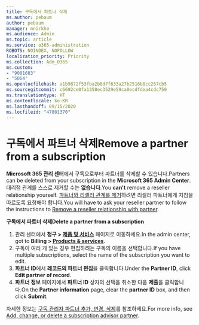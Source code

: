 ```yaml
---
title: 구독에서 파트너 삭제
ms.author: pebaum
author: pebaum
manager: mnirkhe
ms.audience: Admin
ms.topic: article
ms.service: o365-administration
ROBOTS: NOINDEX, NOFOLLOW
localization_priority: Priority
ms.collection: Adm_O365
ms.custom:
- "9001683"
- "5064"
ms.openlocfilehash: a1b9872f53fba2b8d7f633a27b2516b8cc267cb5
ms.sourcegitcommit: c6692ce0fa1358ec3529e59ca0ecdfdea4cdc759
ms.translationtype: HT
ms.contentlocale: ko-KR
ms.lasthandoff: 09/15/2020
ms.locfileid: "47801370"
---
```

# <a name="remove-a-partner-from-a-subscription"></a><span data-ttu-id="6092e-102">구독에서 파트너 삭제</span><span class="sxs-lookup"><span data-stu-id="6092e-102">Remove a partner from a subscription</span></span>

<span data-ttu-id="6092e-103">**Microsoft 365 관리 센터**에서 구독으로부터 파트너를 삭제할 수 있습니다.</span><span class="sxs-lookup"><span data-stu-id="6092e-103">Partners can be deleted from your subscription in the **Microsoft 365 Admin Center**.</span></span> <span data-ttu-id="6092e-104">대리점 관계를 스스로 제거할 수는 **없습니다**.</span><span class="sxs-lookup"><span data-stu-id="6092e-104">You **can't** remove a reseller relationship yourself.</span></span> <span data-ttu-id="6092e-105">[파트너와 리셀러 관계를 제거](https://docs.microsoft.com/partner-center/remove-a-relationship)하려면 리셀러 파트너에게 지침을 따르도록 요청해야 합니다.</span><span class="sxs-lookup"><span data-stu-id="6092e-105">You will have to ask your reseller partner to follow the instructions to [Remove a reseller relationship with partner](https://docs.microsoft.com/partner-center/remove-a-relationship).</span></span>

<span data-ttu-id="6092e-106">**구독에서 파트너 삭제**</span><span class="sxs-lookup"><span data-stu-id="6092e-106">**Delete a partner from a subscription**</span></span>

1. <span data-ttu-id="6092e-107">관리 센터에서 **청구 > [제품 및 서비스](https://go.microsoft.com/fwlink/p/?linkid=842054)** 페이지로 이동하세요.</span><span class="sxs-lookup"><span data-stu-id="6092e-107">In the admin center, got to **Billing > [Products & services](https://go.microsoft.com/fwlink/p/?linkid=842054)**.</span></span>
2. <span data-ttu-id="6092e-108">구독이 여러 개 있는 경우 편집하려는 구독의 이름을 선택합니다.</span><span class="sxs-lookup"><span data-stu-id="6092e-108">If you have multiple subscriptions, select the name of the subscription you want to edit.</span></span>
3. <span data-ttu-id="6092e-109">**파트너 ID**에서 **레코드의 파트너 편집**을 클릭합니다.</span><span class="sxs-lookup"><span data-stu-id="6092e-109">Under the **Partner ID**, click **Edit partner of record**.</span></span>
4. <span data-ttu-id="6092e-110">**파트너 정보** 페이지에서 **파트너 ID** 상자의 선택을 취소한 다음 **제출**을 클릭합니다.</span><span class="sxs-lookup"><span data-stu-id="6092e-110">On the **Partner information** page, clear the **partner ID** box, and then click **Submit**.</span></span>

<span data-ttu-id="6092e-111">자세한 정보는 [구독 관리자 파트너 추가, 변경, 삭제](https://docs.microsoft.com/microsoft-365/admin/misc/add-partner?view=o365-worldwide)를 참조하세요.</span><span class="sxs-lookup"><span data-stu-id="6092e-111">For more info, see [Add, change, or delete a subscription advisor partner](https://docs.microsoft.com/microsoft-365/admin/misc/add-partner?view=o365-worldwide).</span></span>
